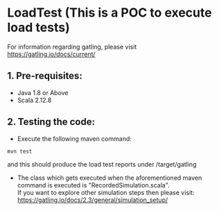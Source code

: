 
# 	LoadTest (This is a POC to execute load tests)
For information regarding gatling, please visit https://gatling.io/docs/current/  


## 1. Pre-requisites:
* Java 1.8 or Above
* Scala 2.12.8


## 2. Testing the code:
- Execute the following maven command:   

```
mvn test
```

and this should produce the load test reports under /target/gatling  

- The class which gets executed when the aforementioned maven command is executed is "RecordedSimulation.scala".  
If you want to explore other simulation steps then please visit:  
https://gatling.io/docs/2.3/general/simulation_setup/  